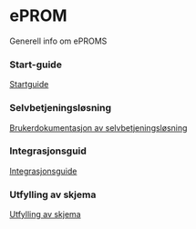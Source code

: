 # ePROM

Generell info om ePROMS

### Start-guide
[Startguide](Startguide)


### Selvbetjeningsløsning
[Brukerdokumentasjon av selvbetjeningsløsning](Brukerdokumentasjon%20av%20selvbetjeningsløsning)

### Integrasjonsguid
[Integrasjonsguide](Integrasjonsguide)

### Utfylling av skjema
[Utfylling av skjema](Utfylling%20av%20skjema)
